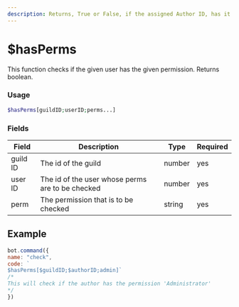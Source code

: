 ```yaml
---
description: Returns, True or False, if the assigned Author ID, has it.
---
```


# $hasPerms

This function checks if the given user has the given permission. Returns boolean.

### Usage

```php
$hasPerms[guildID;userID;perms...]
```

### Fields

| Field    | Description                                      | Type   | Required |
| -------- | ------------------------------------------------ | ------ | -------- |
| guild ID | The id of the guild                              | number | yes      |
| user ID  | The id of the user whose perms are to be checked | number | yes      |
| perm     | The permission that is to be checked             | string | yes      |

## Example

```javascript
bot.command({
name: "check", 
code: `
$hasPerms[$guildID;$authorID;admin]`
/*
This will check if the author has the permission 'Administrator'
*/
})
```
